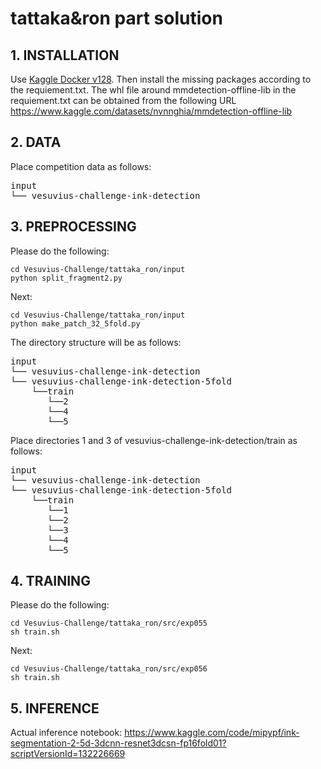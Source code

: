 # tattaka&ron part solution

## 1. INSTALLATION
Use [Kaggle Docker v128](https://console.cloud.google.com/gcr/images/kaggle-gpu-images/GLOBAL/python). Then install the missing packages according to the requiement.txt. The whl file around mmdetection-offline-lib in the requiement.txt can be obtained from the following URL
<https://www.kaggle.com/datasets/nvnnghia/mmdetection-offline-lib>
## 2. DATA

Place competition data as follows:
<pre>
input
└── vesuvius-challenge-ink-detection
</pre>
## 3. PREPROCESSING
Please do the following:
```
cd Vesuvius-Challenge/tattaka_ron/input
python split_fragment2.py
```
Next:
```
cd Vesuvius-Challenge/tattaka_ron/input
python make_patch_32_5fold.py
```
The directory structure will be as follows:
<pre>
input
└── vesuvius-challenge-ink-detection
└── vesuvius-challenge-ink-detection-5fold
    └──train
       └──2
       └──4
       └──5
</pre>
Place directories 1 and 3 of vesuvius-challenge-ink-detection/train as follows:
<pre>
input
└── vesuvius-challenge-ink-detection
└── vesuvius-challenge-ink-detection-5fold
    └──train
       └──1
       └──2
       └──3
       └──4
       └──5
</pre>
## 4. TRAINING
Please do the following:
```
cd Vesuvius-Challenge/tattaka_ron/src/exp055
sh train.sh
```
Next:
```
cd Vesuvius-Challenge/tattaka_ron/src/exp056
sh train.sh
```
## 5. INFERENCE
Actual inference notebook:
https://www.kaggle.com/code/mipypf/ink-segmentation-2-5d-3dcnn-resnet3dcsn-fp16fold01?scriptVersionId=132226669

